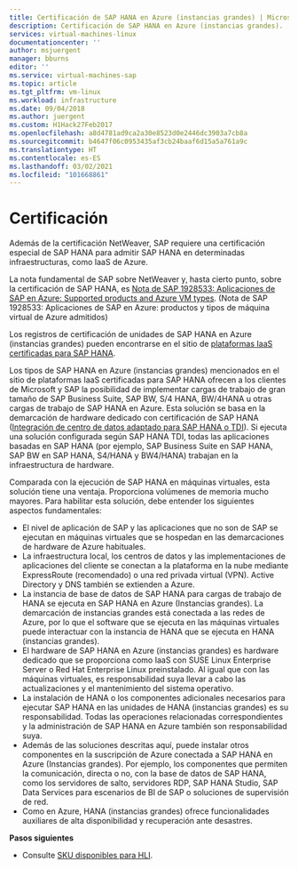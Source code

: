 ```yaml
---
title: Certificación de SAP HANA en Azure (instancias grandes) | Microsoft Docs
description: Certificación de SAP HANA en Azure (instancias grandes).
services: virtual-machines-linux
documentationcenter: ''
author: msjuergent
manager: bburns
editor: ''
ms.service: virtual-machines-sap
ms.topic: article
ms.tgt_pltfrm: vm-linux
ms.workload: infrastructure
ms.date: 09/04/2018
ms.author: juergent
ms.custom: H1Hack27Feb2017
ms.openlocfilehash: a8d4781ad9ca2a30e8523d0e2446dc3903a7cb8a
ms.sourcegitcommit: b4647f06c0953435af3cb24baaf6d15a5a761a9c
ms.translationtype: HT
ms.contentlocale: es-ES
ms.lasthandoff: 03/02/2021
ms.locfileid: "101668861"
---
```

# <a name="certification"></a>Certificación

Además de la certificación NetWeaver, SAP requiere una certificación especial de SAP HANA para admitir SAP HANA en determinadas infraestructuras, como IaaS de Azure.

La nota fundamental de SAP sobre NetWeaver y, hasta cierto punto, sobre la certificación de SAP HANA, es [Nota de SAP 1928533: Aplicaciones de SAP en Azure: Supported products and Azure VM types](https://launchpad.support.sap.com/#/notes/1928533). (Nota de SAP 1928533: Aplicaciones de SAP en Azure: productos y tipos de máquina virtual de Azure admitidos)

Los registros de certificación de unidades de SAP HANA en Azure (instancias grandes) pueden encontrarse en el sitio de [plataformas IaaS certificadas para SAP HANA](https://www.sap.com/dmc/exp/2014-09-02-hana-hardware/enEN/iaas.html#categories=Microsoft%20Azure). 

Los tipos de SAP HANA en Azure (instancias grandes) mencionados en el sitio de plataformas IaaS certificadas para SAP HANA ofrecen a los clientes de Microsoft y SAP la posibilidad de implementar cargas de trabajo de gran tamaño de SAP Business Suite, SAP BW, S/4 HANA, BW/4HANA u otras cargas de trabajo de SAP HANA en Azure. Esta solución se basa en la demarcación de hardware dedicado con certificación de SAP HANA ([Integración de centro de datos adaptado para SAP HANA o TDI](https://scn.sap.com/docs/DOC-63140)). Si ejecuta una solución configurada según SAP HANA TDI, todas las aplicaciones basadas en SAP HANA (por ejemplo, SAP Business Suite en SAP HANA, SAP BW en SAP HANA, S4/HANA y BW4/HANA) trabajan en la infraestructura de hardware.

Comparada con la ejecución de SAP HANA en máquinas virtuales, esta solución tiene una ventaja. Proporciona volúmenes de memoria mucho mayores. Para habilitar esta solución, debe entender los siguientes aspectos fundamentales:

- El nivel de aplicación de SAP y las aplicaciones que no son de SAP se ejecutan en máquinas virtuales que se hospedan en las demarcaciones de hardware de Azure habituales.
- La infraestructura local, los centros de datos y las implementaciones de aplicaciones del cliente se conectan a la plataforma en la nube mediante ExpressRoute (recomendado) o una red privada virtual (VPN). Active Directory y DNS también se extienden a Azure.
- La instancia de base de datos de SAP HANA para cargas de trabajo de HANA se ejecuta en SAP HANA en Azure (Instancias grandes). La demarcación de instancias grandes está conectada a las redes de Azure, por lo que el software que se ejecuta en las máquinas virtuales puede interactuar con la instancia de HANA que se ejecuta en HANA (instancias grandes).
- El hardware de SAP HANA en Azure (instancias grandes) es hardware dedicado que se proporciona como IaaS con SUSE Linux Enterprise Server o Red Hat Enterprise Linux preinstalado. Al igual que con las máquinas virtuales, es responsabilidad suya llevar a cabo las actualizaciones y el mantenimiento del sistema operativo.
- La instalación de HANA o los componentes adicionales necesarios para ejecutar SAP HANA en las unidades de HANA (instancias grandes) es su responsabilidad. Todas las operaciones relacionadas correspondientes y la administración de SAP HANA en Azure también son responsabilidad suya.
- Además de las soluciones descritas aquí, puede instalar otros componentes en la suscripción de Azure conectada a SAP HANA en Azure (Instancias grandes). Por ejemplo, los componentes que permiten la comunicación, directa o no, con la base de datos de SAP HANA, como los servidores de salto, servidores RDP, SAP HANA Studio, SAP Data Services para escenarios de BI de SAP o soluciones de supervisión de red.
- Como en Azure, HANA (instancias grandes) ofrece funcionalidades auxiliares de alta disponibilidad y recuperación ante desastres.

**Pasos siguientes**
- Consulte [SKU disponibles para HLI](hana-available-skus.md). 